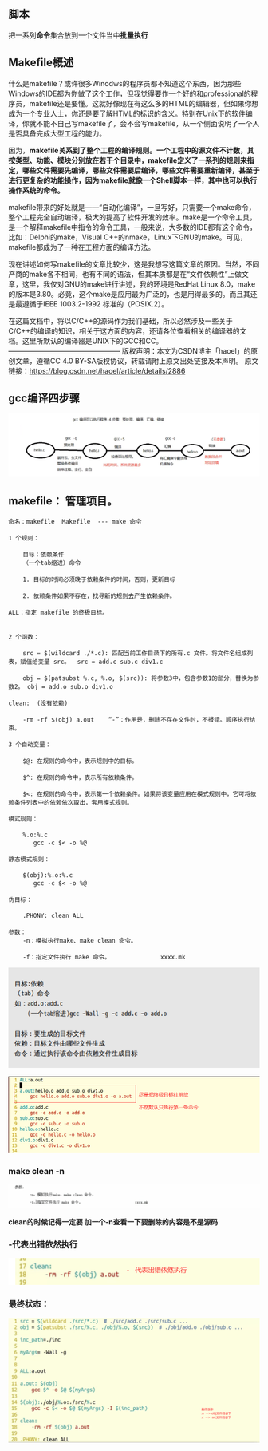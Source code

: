 ## 脚本

把一系列**命令**集合放到一个文件当中**批量执行**







## Makefile概述

什么是makefile？或许很多Winodws的程序员都不知道这个东西，因为那些Windows的IDE都为你做了这个工作，但我觉得要作一个好的和professional的程序员，makefile还是要懂。这就好像现在有这么多的HTML的编辑器，但如果你想成为一个专业人士，你还是要了解HTML的标识的含义。特别在Unix下的软件编译，你就不能不自己写makefile了，会不会写makefile，从一个侧面说明了一个人是否具备完成大型工程的能力。

因为，**makefile关系到了整个工程的编译规则。一个工程中的源文件不计数，其按类型、功能、模块分别放在若干个目录中，makefile定义了一系列的规则来指定，哪些文件需要先编译，哪些文件需要后编译，哪些文件需要重新编译，甚至于进行更复杂的功能操作，因为makefile就像一个Shell脚本一样，其中也可以执行操作系统的命令。**

makefile带来的好处就是——“自动化编译”，一旦写好，只需要一个make命令，整个工程完全自动编译，极大的提高了软件开发的效率。make是一个命令工具，是一个解释makefile中指令的命令工具，一般来说，大多数的IDE都有这个命令，比如：Delphi的make，Visual C++的nmake，Linux下GNU的make。可见，makefile都成为了一种在工程方面的编译方法。

现在讲述如何写makefile的文章比较少，这是我想写这篇文章的原因。当然，不同产商的make各不相同，也有不同的语法，但其本质都是在“文件依赖性”上做文章，这里，我仅对GNU的make进行讲述，我的环境是RedHat Linux 8.0，make的版本是3.80。必竟，这个make是应用最为广泛的，也是用得最多的。而且其还是最遵循于IEEE 1003.2-1992 标准的（POSIX.2）。

在这篇文档中，将以C/C++的源码作为我们基础，所以必然涉及一些关于C/C++的编译的知识，相关于这方面的内容，还请各位查看相关的编译器的文档。这里所默认的编译器是UNIX下的GCC和CC。
————————————————
版权声明：本文为CSDN博主「haoel」的原创文章，遵循CC 4.0 BY-SA版权协议，转载请附上原文出处链接及本声明。
原文链接：https://blog.csdn.net/haoel/article/details/2886



## gcc编译四步骤 

![image-20230728143438553](makefile笔记.assets/image-20230728143438553.png)



## makefile： 管理项目。

	命名：makefile	 Makefile  --- make 命令
	
	1 个规则：
	
		目标：依赖条件
		（一个tab缩进）命令
	
		1. 目标的时间必须晚于依赖条件的时间，否则，更新目标
	
		2. 依赖条件如果不存在，找寻新的规则去产生依赖条件。
	
	ALL：指定 makefile 的终极目标。


	2 个函数：
	
		src = $(wildcard ./*.c): 匹配当前工作目录下的所有.c 文件。将文件名组成列表，赋值给变量 src。  src = add.c sub.c div1.c 
	
		obj = $(patsubst %.c, %.o, $(src)): 将参数3中，包含参数1的部分，替换为参数2。 obj = add.o sub.o div1.o
	
	clean:	(没有依赖)
	
		-rm -rf $(obj) a.out	“-”：作用是，删除不存在文件时，不报错。顺序执行结束。
	
	3 个自动变量：
	
		$@: 在规则的命令中，表示规则中的目标。
	
		$^: 在规则的命令中，表示所有依赖条件。
	
		$<: 在规则的命令中，表示第一个依赖条件。如果将该变量应用在模式规则中，它可将依赖条件列表中的依赖依次取出，套用模式规则。
	
	模式规则：
	
		%.o:%.c
		   gcc -c $< -o %@
	
	静态模式规则：
	
		$(obj):%.o:%.c
		   gcc -c $< -o %@	
	
	伪目标：
	
		.PHONY: clean ALL
	
	参数：
		-n：模拟执行make、make clean 命令。
	
		-f：指定文件执行 make 命令。				xxxx.mk



![image-20230412112311419](makefile笔记.assets/image-20230412112311419.png)

![image-20230412112725993](makefile笔记.assets/image-20230412112725993.png)







### make clean -n  

![image-20230415121729033](makefile笔记.assets/image-20230415121729033.png)

**clean的时候记得一定要   加一个-n查看一下要删除的内容是不是源码**







### -代表出错依然执行

![image-20230728154134296](makefile笔记.assets/image-20230728154134296.png)











### 最终状态：

![image-20230415121444087](makefile笔记.assets/image-20230415121444087.png)

